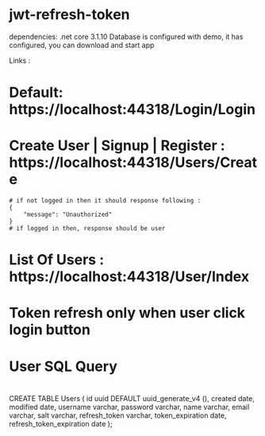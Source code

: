 # jwt-refresh-token
dependencies: .net core 3.1.10
Database is configured with demo, it has configured, you can download and start app

Links : 
# Default: https://localhost:44318/Login/Login
# Create User | Signup | Register : https://localhost:44318/Users/Create
    # if not logged in then it should response following :
    {
        "message": "Unauthorized"
    }
    # if logged in then, response should be user 
    
    
# List Of Users : https://localhost:44318/User/Index

# Token refresh only when user click login button

# User SQL Query

# 
CREATE TABLE Users (
    id uuid DEFAULT uuid_generate_v4 (), 
    created date, 
    modified date,
    username varchar,
    password varchar,
    name varchar,
    email varchar,
    salt varchar,
    refresh_token varchar,
    token_expiration date,
    refresh_token_expiration date 
); 
# 
